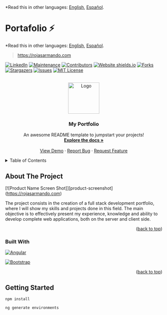 <a name="readme-top"></a>



*Read this in other languages: [English](README.md), [Español](README-ES.md).

# Portafolio ⚡️

*Read this in other languages: [English](README.md), [Español](README-ES.md).

> https://rojasarmando.com

[![LinkedIn][linkedin-shield]][linkedin-url]
[![Maintenance][maintenance]][maintenance-url]
[![Contributors][contributors-shield]][contributors-url]
[![Website shields.io][website-up]][website-up-url]
[![Forks][forks-shield]][forks-url]
[![Stargazers][stars-shield]][stars-url]
[![Issues][issues-shield]][issues-url]
[![MIT License][license-shield]][license-url]



<!-- PROJECT LOGO -->
<br />
<div align="center">
  <a href="https://github.com/rojasarmando/portafolio">
    <img src="images/img.png" alt="Logo" height="100">
  </a>

  <h3 align="center">My Portfolio</h3>

  <p align="center">
    An awesome README template to jumpstart your projects!
    <br />
    <a href="https://github.com/rojasarmando/portafolio"><strong>Explore the docs »</strong></a>
    <br />
    <br />
    <a href="https://rojasarmando.com">View Demo</a>
    ·
    <a href="https://github.com/rojasarmando/portafolio/issues">Report Bug</a>
    ·
    <a href="https://github.com/rojasarmando/portafolio/issues">Request Feature</a>
  </p>
</div>

<details>
  <summary>Table of Contents</summary>
  <ol>
    <li>
      <a href="#about-the-project">About The Project</a>
      <ul>
        <li><a href="#built-with">Built With</a></li>
      </ul>
    </li>
    <li>
      <a href="#getting-started">Getting Started</a>
      <ul>
        <li><a href="#prerequisites">Prerequisites</a></li>
        <li><a href="#installation">Installation</a></li>
      </ul>
    </li>
    <li><a href="#usage">Usage</a></li>
    <li><a href="#roadmap">Roadmap</a></li>
    <li><a href="#contributing">Contributing</a></li>
    <li><a href="#license">License</a></li>
    <li><a href="#contact">Contact</a></li>
    <li><a href="#acknowledgments">Acknowledgments</a></li>
  </ol>
</details>


<!-- ABOUT THE PROJECT -->
## About The Project

[![Product Name Screen Shot]][product-screenshot]
(https://rojasarmando.com)

The project consists in the creation of a full stack development portfolio, where I will show my skills and projects done in this field. The main objective is to effectively present my experience, knowledge and ability to develop complete web applications, both on the server and client side.
<p align="right">(<a href="#readme-top">back to top</a>)</p>



### Built With


[![Angular][Angular.io]][Angular-url]

[![Bootstrap][Bootstrap]][Bootstrap-url]
<p align="right">(<a href="#readme-top">back to top</a>)</p>


<!-- GETTING STARTED -->
## Getting Started



``` npm install ```




``` ng generate environments ```




[contributors-shield]: https://img.shields.io/github/contributors/rojasarmando/portafolio.svg?style=for-the-badge
[contributors-url]: https://github.com/rojasarmando/portafolio/graphs/contributors



[website-up]:https://img.shields.io/badge/website-up-blue?style=for-the-badge
[website-up-url]:http://rojasarmando.com/

[maintenance]:https://img.shields.io/badge/maintained-yes-green.svg?style=for-the-badge

[maintenance-url]:https://github.com/rojasarmando/portafolio/commits/master







[forks-shield]: https://img.shields.io/github/forks/othneildrew/Best-README-Template.svg?style=for-the-badge
[forks-url]: https://github.com/rojasarmando/portafolio/network/members
[stars-shield]: https://img.shields.io/github/stars/othneildrew/Best-README-Template.svg?style=for-the-badge
[stars-url]: https://github.com/rojasarmando/portafolio/stargazers
[issues-shield]: https://img.shields.io/github/issues/rojasarmando/portafolio.svg?style=for-the-badge
[issues-url]: https://github.com/rojasarmando/portafolio/issues
[license-shield]: https://img.shields.io/github/license/rojasarmando/portafolio.svg?style=for-the-badge
[license-url]: https://github.com/rojasarmando/portafolio/blob/master/LICENSE.txt
[linkedin-shield]: https://img.shields.io/badge/-LinkedIn-black.svg?style=for-the-badge&logo=linkedin&colorB=555
[linkedin-url]: https://linkedin.com/in/rojasarmando

[product-screenshot-1]: images/screen_1.png
[product-screenshot-2]: images/screen_2.png


[Next.js]: https://img.shields.io/badge/next.js-000000?style=for-the-badge&logo=nextdotjs&logoColor=white
[Next-url]: https://nextjs.org/
[React.js]: https://img.shields.io/badge/React-20232A?style=for-the-badge&logo=react&logoColor=61DAFB
[React-url]: https://reactjs.org/
[Vue.js]: https://img.shields.io/badge/Vue.js-35495E?style=for-the-badge&logo=vuedotjs&logoColor=4FC08D
[Vue-url]: https://vuejs.org/
[Angular.io]: https://img.shields.io/badge/Angular%20v17-DD0031?style=for-the-badge&logo=angular&logoColor=white
[Angular-url]: https://angular.io/
[Svelte.dev]: https://img.shields.io/badge/Svelte-4A4A55?style=for-the-badge&logo=svelte&logoColor=FF3E00
[Svelte-url]: https://svelte.dev/
[Laravel.com]: https://img.shields.io/badge/Laravel-FF2D20?style=for-the-badge&logo=laravel&logoColor=white
[Laravel-url]: https://laravel.com

[Bootstrap]: https://img.shields.io/badge/Bootstrap-563D7C?style=for-the-badge&logo=bootstrap&logoColor=white

[Bootstrap-url]: https://getbootstrap.com
[JQuery.com]: https://img.shields.io/badge/jQuery-0769AD?style=for-the-badge&logo=jquery&logoColor=white
[JQuery-url]: https://jquery.com 

[Ionic.io]: https://img.shields.io/badge/Ionic-3880FF?style=for-the-badge&logo=ionic&logoColor=white
[Ionic-url]: https://ionicframework.com/
